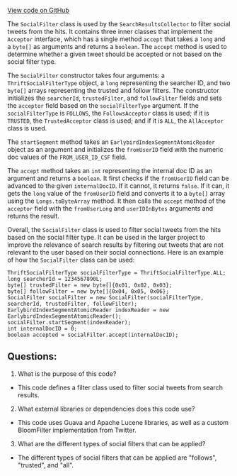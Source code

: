 [View code on GitHub](https://github.com/misbahsy/the-algorithm/src/java/com/twitter/search/earlybird/search/SocialFilter.java)

The `SocialFilter` class is used by the `SearchResultsCollector` to filter social tweets from the hits. It contains three inner classes that implement the `Acceptor` interface, which has a single method `accept` that takes a `long` and a `byte[]` as arguments and returns a `boolean`. The `accept` method is used to determine whether a given tweet should be accepted or not based on the social filter type.

The `SocialFilter` constructor takes four arguments: a `ThriftSocialFilterType` object, a `long` representing the searcher ID, and two `byte[]` arrays representing the trusted and follow filters. The constructor initializes the `searcherId`, `trustedFilter`, and `followFilter` fields and sets the `acceptor` field based on the `socialFilterType` argument. If the `socialFilterType` is `FOLLOWS`, the `FollowsAcceptor` class is used; if it is `TRUSTED`, the `TrustedAcceptor` class is used; and if it is `ALL`, the `AllAcceptor` class is used.

The `startSegment` method takes an `EarlybirdIndexSegmentAtomicReader` object as an argument and initializes the `fromUserID` field with the numeric doc values of the `FROM_USER_ID_CSF` field.

The `accept` method takes an `int` representing the internal doc ID as an argument and returns a `boolean`. It first checks if the `fromUserID` field can be advanced to the given `internalDocID`. If it cannot, it returns `false`. If it can, it gets the `long` value of the `fromUserID` field and converts it to a `byte[]` array using the `Longs.toByteArray` method. It then calls the `accept` method of the `acceptor` field with the `fromUserLong` and `userIDInBytes` arguments and returns the result.

Overall, the `SocialFilter` class is used to filter social tweets from the hits based on the social filter type. It can be used in the larger project to improve the relevance of search results by filtering out tweets that are not relevant to the user based on their social connections. Here is an example of how the `SocialFilter` class can be used:

```
ThriftSocialFilterType socialFilterType = ThriftSocialFilterType.ALL;
long searcherId = 1234567890L;
byte[] trustedFilter = new byte[]{0x01, 0x02, 0x03};
byte[] followFilter = new byte[]{0x04, 0x05, 0x06};
SocialFilter socialFilter = new SocialFilter(socialFilterType, searcherId, trustedFilter, followFilter);
EarlybirdIndexSegmentAtomicReader indexReader = new EarlybirdIndexSegmentAtomicReader();
socialFilter.startSegment(indexReader);
int internalDocID = 0;
boolean accepted = socialFilter.accept(internalDocID);
```
## Questions: 
 1. What is the purpose of this code?
- This code defines a filter class used to filter social tweets from search results.

2. What external libraries or dependencies does this code use?
- This code uses Guava and Apache Lucene libraries, as well as a custom BloomFilter implementation from Twitter.

3. What are the different types of social filters that can be applied?
- The different types of social filters that can be applied are "follows", "trusted", and "all".